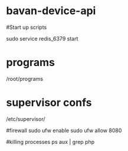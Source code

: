 bavan-device-api
================


#Start up scripts

sudo service redis_6379 start

# programs
/root/programs

# supervisor confs
/etc/supervisor/

#firewall
sudo ufw enable
sudo ufw allow 8080

#killing processes
ps aux | grep php
